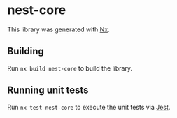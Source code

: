 # nest-core

This library was generated with [Nx](https://nx.dev).

## Building

Run `nx build nest-core` to build the library.

## Running unit tests

Run `nx test nest-core` to execute the unit tests via [Jest](https://jestjs.io).
